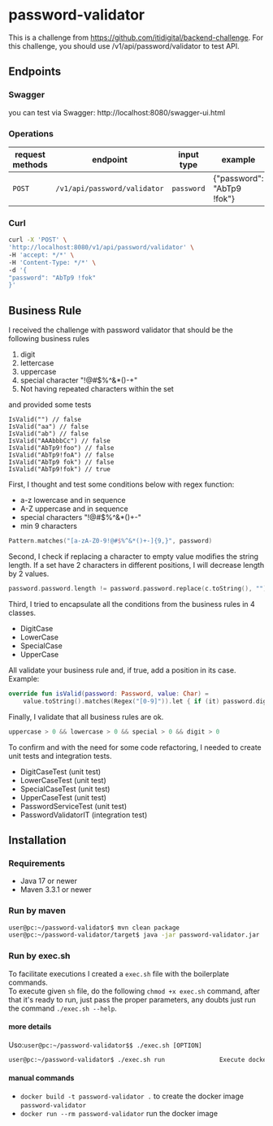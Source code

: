 # password-validator

This is a challenge from https://github.com/itidigital/backend-challenge. For this challenge, you should use /v1/api/password/validator to test API.

## Endpoints

### Swagger
you can test via Swagger: http://localhost:8080/swagger-ui.html

### Operations
| request methods | endpoint                           | input type | example                    | description       |
|-----------------|------------------------------------|------------|----------------------------|-------------------|
| `POST`          | `/v1/api/password/validator`       | `password` | {"password": "AbTp9 !fok"} | pasword validator |

### Curl
```bash
curl -X 'POST' \
'http://localhost:8080/v1/api/password/validator' \
-H 'accept: */*' \
-H 'Content-Type: */*' \
-d '{
"password": "AbTp9 !fok"
}'
```

## Business Rule
I received the challenge with password validator that should be the following business rules
1. digit
2. lettercase
3. uppercase
4. special character "!@#$%^&*()-+"
5. Not having repeated characters within the set

and provided some tests
```
IsValid("") // false  
IsValid("aa") // false  
IsValid("ab") // false  
IsValid("AAAbbbCc") // false  
IsValid("AbTp9!foo") // false  
IsValid("AbTp9!foA") // false
IsValid("AbTp9 fok") // false
IsValid("AbTp9!fok") // true
```
First, 
I thought and test some conditions below with regex function:
* a-z lowercase and in sequence
* A-Z uppercase and in sequence
* special characters "!@#$%^&*()+-"
* min 9 characters
```kotlin
Pattern.matches("[a-zA-Z0-9!@#$%^&*()+-]{9,}", password)
```

Second,
I check if replacing a character to empty value modifies the string length. If a set have 2 characters in different positions, I will decrease length by 2 values.
```kotlin
password.password.length != password.password.replace(c.toString(), "").length + 1
```

Third,
I tried to encapsulate all the conditions from the business rules in 4 classes.
* DigitCase
* LowerCase
* SpecialCase
* UpperCase

All validate your business rule and, if true, add a position in its case.
Example:
```kotlin
override fun isValid(password: Password, value: Char) =
    value.toString().matches(Regex("[0-9]")).let { if (it) password.digit += 1 }
```

Finally,
I validate that all business rules are ok.
```kotlin
uppercase > 0 && lowercase > 0 && special > 0 && digit > 0
```

To confirm and with the need for some code refactoring, I needed to create unit tests and integration tests.
* DigitCaseTest (unit test)
* LowerCaseTest (unit test)
* SpecialCaseTest (unit test)
* UpperCaseTest (unit test)
* PasswordServiceTest (unit test) 
* PasswordValidatorIT (integration test)


## Installation

### Requirements
- Java 17 or newer
- Maven 3.3.1 or newer

### Run by maven

```bash
user@pc:~/password-validator$ mvn clean package
user@pc:~/password-validator/target$ java -jar password-validator.jar
```

### Run by exec.sh
To facilitate executions I created a `exec.sh` file with the boilerplate commands.<br />
To execute given `sh` file, do the following `chmod +x exec.sh` command, after that it's ready to run, just pass the
proper parameters, any doubts just run the command `./exec.sh --help`.

#### more details

Uso:`user@pc:~/password-validator$$ ./exec.sh [OPTION]`
```bash
user@pc:~/password-validator$ ./exec.sh run               Execute docker command to create password-validator image and run using 8080 port
```

#### manual commands

- `docker build -t password-validator .` to create the docker image `password-validator`
- `docker run --rm password-validator` run the docker image